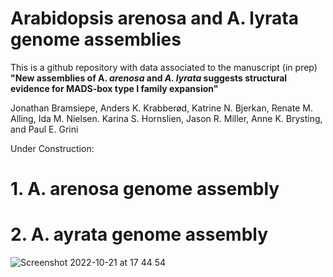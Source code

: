 # Arabidopsis arenosa and A. lyrata genome assemblies
This is a github repository with data associated to the manuscript (in prep)
**"New assemblies of A. <i>arenosa</i> and <i>A. lyrata</i> suggests structural evidence for MADS-box type I family expansion"**

​​Jonathan Bramsiepe, Anders K. Krabberød, Katrine N. Bjerkan, Renate M. Alling, Ida M. Nielsen. Karina S. Hornslien, Jason R. Miller, Anne K. Brysting, and Paul E. Grini

Under Construction: 
# 1. A. arenosa genome assembly
# 2. A. ayrata genome assembly


![Screenshot 2022-10-21 at 17 44 54](https://user-images.githubusercontent.com/30120532/197236781-f378943e-4a45-4b51-b810-f290a70a729f.png)

